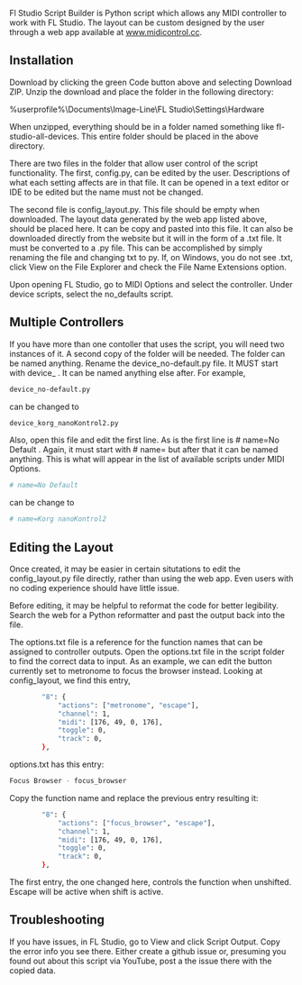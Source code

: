 Fl Studio Script Builder is Python script which allows any MIDI controller to work with FL Studio. The layout can be custom designed by the user through a web app available at www.midicontrol.cc. 

## Installation

Download by clicking the green Code button above and selecting Download ZIP. Unzip the download and place the folder in the following directory:  

%userprofile%\Documents\Image-Line\FL Studio\Settings\Hardware

When unzipped, everything should be in a folder named something like fl-studio-all-devices.
This entire folder should be placed in the above directory.

There are two files in the folder that allow user control of the script functionality. 
The first, config.py, can be edited by the user. Descriptions of what each setting affects are in that file.
It can be opened in a text editor or IDE to be edited but the name must not be changed.
    
The second file is config_layout.py. This file should be empty when downloaded. The layout data generated by the web app listed above, should be placed here. It can be copy and pasted into this file. It can also be downloaded directly from the website but it will in the form of a .txt file. It must be converted to a .py file. This can be accomplished by simply renaming the file and changing txt to py. If, on Windows, you do not see .txt, click View on the File Explorer and check the File Name Extensions option.  

Upon opening FL Studio, go to MIDI Options and select the controller. Under device scripts, select the no_defaults script.  
  

## Multiple Controllers 

If you have more than one contoller that uses the script, you will need two instances of it. A second copy of the folder will be needed. The folder can be named anything. Rename the device_no-default.py file. It MUST start with device_ . It can be named anything else after. 
For example,

```sh
device_no-default.py
```

can be changed to

```sh
device_korg_nanoKontrol2.py
```


Also, open this file and edit the first line. As is the first line is # name=No Default . Again, it must start with # name= but after that it can be named anything. This is what will appear in the list of available scripts under MIDI Options. 

```sh
# name=No Default
```

can be change to

```sh
# name=Korg nanoKontrol2
```


## Editing the Layout

Once created, it may be easier in certain situtations to edit the config_layout.py file directly, rather than using the web app. 
Even users with no coding experience should have little issue.  
  
Before editing, it may be helpful to reformat the code for better legibility. Search the web for a Python reformatter and past the output back into the file. 

The options.txt file is a reference for the function names that can be assigned to controller outputs. 
Open the options.txt file in the script folder to find the correct data to input. As an example, we can  edit the button currently set to metronome to focus the browser instead. Looking at config_layout, we find this entry,

```sh
        "8": {
            "actions": ["metronome", "escape"],
            "channel": 1,
            "midi": [176, 49, 0, 176],
            "toggle": 0,
            "track": 0,
        },
```

options.txt has this entry:
```sh
Focus Browser - focus_browser
```

Copy the function name and replace the previous entry resulting it:

```sh
        "8": {
            "actions": ["focus_browser", "escape"],
            "channel": 1,
            "midi": [176, 49, 0, 176],
            "toggle": 0,
            "track": 0,
        },
```

The first entry, the one changed here, controls the function when unshifted. Escape will be active when shift is active.

## Troubleshooting

If you have issues, in FL Studio, go to View and click Script Output. Copy the error info you see there. 
Either create a github issue or, presuming you found out about this script via YouTube, post a the issue there with the copied data. 
 
